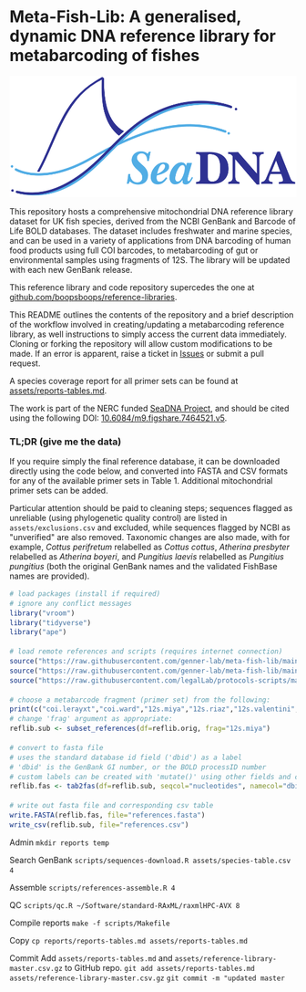 # Meta-Fish-Lib: A generalised, dynamic DNA reference library for metabarcoding of fishes
![SeaDNA Logo](assets/logo.svg)

This repository hosts a comprehensive mitochondrial DNA reference library dataset for UK fish species, derived from the NCBI GenBank and Barcode of Life BOLD databases. The dataset includes freshwater and marine species, and can be used in a variety of applications from DNA barcoding of human food products using full COI barcodes, to metabarcoding of gut or environmental samples using fragments of 12S. The library will be updated with each new GenBank release. 

This reference library and code repository supercedes the one at [github.com/boopsboops/reference-libraries](https://github.com/boopsboops/reference-libraries).

This README outlines the contents of the repository and a brief description of the workflow involved in creating/updating a metabarcoding reference library, as well instructions to simply access the current data immediately. Cloning or forking the repository will allow custom modifications to be made. If an error is apparent, raise a ticket in [Issues](https://github.com/genner-lab/meta-fish-lib/issues) or submit a pull request.

A species coverage report for all primer sets can be found at [assets/reports-tables.md](assets/reports-tables.md).

The work is part of the NERC funded [SeaDNA Project](https://twitter.com/SeaDNAproject), and should be cited using the following DOI: [10.6084/m9.figshare.7464521.v5](https://doi.org/10.6084/m9.figshare.7464521.v5).

### TL;DR (give me the data)

If you require simply the final reference database, it can be downloaded directly using the code below, and converted into FASTA and CSV formats for any of the available primer sets in Table 1. Additional mitochondrial primer sets can be added.

Particular attention should be paid to cleaning steps; sequences flagged as unreliable (using phylogenetic quality control) are listed in `assets/exclusions.csv` and excluded, while sequences flagged by NCBI as "unverified" are also removed. Taxonomic changes are also made, with for example, *Cottus perifretum* relabelled as *Cottus cottus*, *Atherina presbyter* relabelled as *Atherina boyeri*, and *Pungitius laevis* relabelled as *Pungitius pungitius* (both the original GenBank names and the validated FishBase names are provided).


```r
# load packages (install if required)
# ignore any conflict messages
library("vroom")
library("tidyverse")
library("ape")

# load remote references and scripts (requires internet connection)
source("https://raw.githubusercontent.com/genner-lab/meta-fish-lib/main/scripts/references-load-remote.R")
source("https://raw.githubusercontent.com/genner-lab/meta-fish-lib/main/scripts/references-clean.R")
source("https://raw.githubusercontent.com/legalLab/protocols-scripts/master/scripts/tab2fas.R")

# choose a metabarcode fragment (primer set) from the following:
print(c("coi.lerayxt","coi.ward","12s.miya","12s.riaz","12s.valentini","12s.taberlet","16s.berry","cytb.minamoto"))
# change 'frag' argument as appropriate:
reflib.sub <- subset_references(df=reflib.orig, frag="12s.miya")

# convert to fasta file
# uses the standard database id field ('dbid') as a label
# 'dbid' is the GenBank GI number, or the BOLD processID number
# custom labels can be created with 'mutate()' using other fields and changing 'namecol' argument
reflib.fas <- tab2fas(df=reflib.sub, seqcol="nucleotides", namecol="dbid")

# write out fasta file and corresponding csv table
write.FASTA(reflib.fas, file="references.fasta")
write_csv(reflib.sub, file="references.csv")
```


Admin
`mkdir reports temp`

Search GenBank
`scripts/sequences-download.R assets/species-table.csv 4`

Assemble
`scripts/references-assemble.R 4`

QC
`scripts/qc.R ~/Software/standard-RAxML/raxmlHPC-AVX 8`

Compile reports
`make -f scripts/Makefile`

Copy 
`cp reports/reports-tables.md assets/reports-tables.md`

Commit 
Add `assets/reports-tables.md` and `assets/reference-library-master.csv.gz` to GitHub repo.
`git add assets/reports-tables.md assets/reference-library-master.csv.gz`
`git commit -m "updated master`
